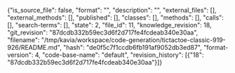 {"is_source_file": false, "format": "", "description": "", "external_files": [], "external_methods": [], "published": [], "classes": [], "methods": [], "calls": [], "search-terms": [], "state": 2, "file_id": 11, "knowledge_revision": 18, "git_revision": "87dcdb332b59ec3d6f2d717fe4fcdeab340e30aa", "filename": "/tmp/kavia/workspace/code-generation/tictactoe-classic-919-926/README.md", "hash": "de0f5c7f1ccdb6fb191af9052db3ed87", "format-version": 4, "code-base-name": "default", "revision_history": [{"18": "87dcdb332b59ec3d6f2d717fe4fcdeab340e30aa"}]}